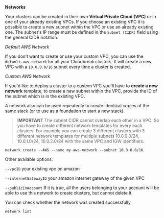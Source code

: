 **Networks**

Your clusters can be created in their own **Virtual Private Cloud (VPC)** or in one of your already existing VPCs. If 
you choose an existing VPC it is possible to create a new subnet within the VPC or use an already existing one. The 
subnet's IP range must be defined in the `Subnet (CIDR)` field using the general CIDR notation.

*Default AWS Network*

If you don't want to create or use your custom VPC, you can use the `default-aws-network` for all your Cloudbreak 
clusters. It will create a new VPC with a `10.0.0.0/16` subnet every time a cluster is created.

*Custom AWS Network*

If you'd like to deploy a cluster to a custom VPC you'll have to **create a new network** template, to create a new 
subnet within the VPC, provide the ID of the subnet which is in the existing VPC.

A network also can be used repeatedly to create identical copies of the same stack (or to use as a foundation to 
start a new stack).

>**IMPORTANT** The subnet CIDR cannot overlap each other in a VPC. So you have to create different network templates 
for every each clusters.
>For example you can create 3 different clusters with 3 different network templates for multiple subnets 10.0.0.0/24,
 10.0.1.0/24, 10.0.2.0/24 with the same VPC and IGW identifiers.

```
network create --AWS --name my-aws-network --subnet 10.0.0.0/16
```

Other available options:

`--vpcID` your existing vpc on amazon

`--internetGatewayID` your amazon internet gateway of the given VPC

`--publicInAccount` If it is true, all the users belonging to your account will be able to use this network to create 
clusters, but cannot delete it.

You can check whether the network was created successfully
```
network list
```
